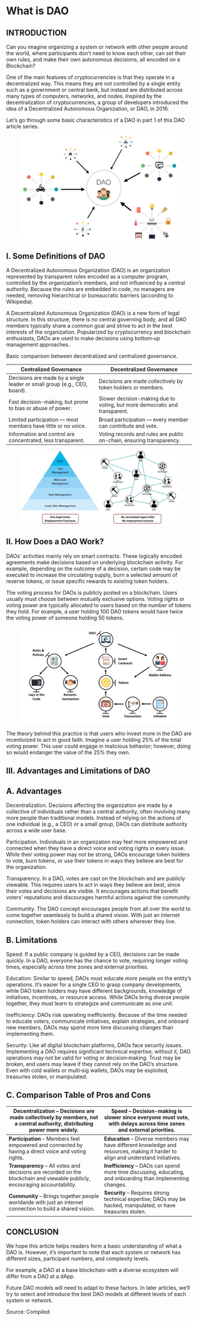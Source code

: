 # What is DAO

## INTRODUCTION

Can you imagine organizing a system or network with other people around the world, where participants don’t need to know each other, can set their own rules, and make their own autonomous decisions, all encoded on a Blockchain?

One of the main features of cryptocurrencies is that they operate in a decentralized way. This means they are not controlled by a single entity such as a government or central bank, but instead are distributed across many types of computers, networks, and nodes. Inspired by the decentralization of cryptocurrencies, a group of developers introduced the idea of a Decentralized Autonomous Organization, or DAO, in 2016.

Let’s go through some basic characteristics of a DAO in part 1 of this DAO article series.

<figure><img src="../.gitbook/assets/image (2).png" alt=""><figcaption></figcaption></figure>

## I. Some Definitions of DAO

A Decentralized Autonomous Organization (DAO) is an organization represented by transparent rules encoded as a computer program, controlled by the organization’s members, and not influenced by a central authority. Because the rules are embedded in code, no managers are needed, removing hierarchical or bureaucratic barriers (according to Wikipedia).

A Decentralized Autonomous Organization (DAO) is a new form of legal structure. In this structure, there is no central governing body, and all DAO members typically share a common goal and strive to act in the best interests of the organization. Popularized by cryptocurrency and blockchain enthusiasts, DAOs are used to make decisions using bottom‑up management approaches.

Basic comparison between decentralized and centralized governance.

| Centralized Governance                                                   | Decentralized Governance                                                   |
| ------------------------------------------------------------------------ | -------------------------------------------------------------------------- |
| Decisions are made by a single leader or small group (e.g., CEO, board). | Decisions are made collectively by token holders or members.               |
| Fast decision-making, but prone to bias or abuse of power.               | Slower decision-making due to voting, but more democratic and transparent. |
| Limited participation — most members have little or no voice.            | Broad participation — every member can contribute and vote.                |
| Information and control are concentrated, less transparent.              | Voting records and rules are public on-chain, ensuring transparency.       |



<figure><img src="../.gitbook/assets/image (1).png" alt=""><figcaption></figcaption></figure>

## II. How Does a DAO Work?

DAOs' activities mainly rely on smart contracts. These logically encoded agreements make decisions based on underlying blockchain activity. For example, depending on the outcome of a decision, certain code may be executed to increase the circulating supply, burn a selected amount of reserve tokens, or issue specific rewards to existing token holders.

The voting process for DAOs is publicly posted on a blockchain. Users usually must choose between mutually exclusive options. Voting rights or voting power are typically allocated to users based on the number of tokens they hold. For example, a user holding 100 DAO tokens would have twice the voting power of someone holding 50 tokens.

<figure><img src="../.gitbook/assets/image (4).png" alt=""><figcaption></figcaption></figure>

The theory behind this practice is that users who invest more in the DAO are incentivized to act in good faith. Imagine a user holding 25% of the total voting power. This user could engage in malicious behavior; however, doing so would endanger the value of the 25% they own.

## III. Advantages and Limitations of DAO

## A. Advantages

Decentralization. Decisions affecting the organization are made by a collective of individuals rather than a central authority, often involving many more people than traditional models. Instead of relying on the actions of one individual (e.g., a CEO) or a small group, DAOs can distribute authority across a wide user base.

Participation. Individuals in an organization may feel more empowered and connected when they have a direct voice and voting rights in every issue. While their voting power may not be strong, DAOs encourage token holders to vote, burn tokens, or use their tokens in ways they believe are best for the organization.

Transparency. In a DAO, votes are cast on the blockchain and are publicly viewable. This requires users to act in ways they believe are best, since their votes and decisions are visible. It encourages actions that benefit voters’ reputations and discourages harmful actions against the community.

Community. The DAO concept encourages people from all over the world to come together seamlessly to build a shared vision. With just an internet connection, token holders can interact with others wherever they live.



## B. Limitations

Speed: If a public company is guided by a CEO, decisions can be made quickly. In a DAO, everyone has the chance to vote, requiring longer voting times, especially across time zones and external priorities.

Education: Similar to speed, DAOs must educate more people on the entity’s operations. It’s easier for a single CEO to grasp company developments, while DAO token holders may have different backgrounds, knowledge of initiatives, incentives, or resource access. While DAOs bring diverse people together, they must learn to strategize and communicate as one unit.

Inefficiency: DAOs risk operating inefficiently. Because of the time needed to educate voters, communicate initiatives, explain strategies, and onboard new members, DAOs may spend more time discussing changes than implementing them.

Security: Like all digital blockchain platforms, DAOs face security issues. Implementing a DAO requires significant technical expertise; without it, DAO operations may not be valid for voting or decision‑making. Trust may be broken, and users may leave if they cannot rely on the DAO’s structure. Even with cold wallets or multi‑sig wallets, DAOs may be exploited, treasuries stolen, or manipulated.



## C. Comparison Table of Pros and Cons

| **Decentralization** – Decisions are made collectively by members, not a central authority, distributing power more widely.  | **Speed** – Decision-making is slower since everyone must vote, with delays across time zones and external priorities.            |
| ---------------------------------------------------------------------------------------------------------------------------- | --------------------------------------------------------------------------------------------------------------------------------- |
| **Participation** – Members feel empowered and connected by having a direct voice and voting rights.                         | **Education** – Diverse members may have different knowledge and resources, making it harder to align and understand initiatives. |
| **Transparency** – All votes and decisions are recorded on the blockchain and viewable publicly, encouraging accountability. | **Inefficiency** – DAOs can spend more time discussing, educating, and onboarding than implementing changes.                      |
| **Community** – Brings together people worldwide with just an internet connection to build a shared vision.                  | **Security** – Requires strong technical expertise; DAOs may be hacked, manipulated, or have treasuries stolen.                   |

## CONCLUSION

We hope this article helps readers form a basic understanding of what a DAO is. However, it’s important to note that each system or network has different sizes, participant numbers, and complexity levels.&#x20;

For example, a DAO at a base blockchain with a diverse ecosystem will differ from a DAO at a dApp.&#x20;

Future DAO models will need to adapt to these factors. In later articles, we’ll try to select and introduce the best DAO models at different levels of each system or network.



Source: Compiled
